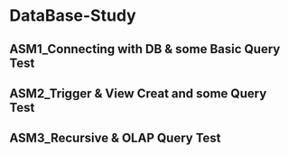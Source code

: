 # DataBase-Study
## ASM1_Connecting with DB & some Basic Query Test
## ASM2_Trigger & View Creat and some Query Test
## ASM3_Recursive & OLAP Query Test
